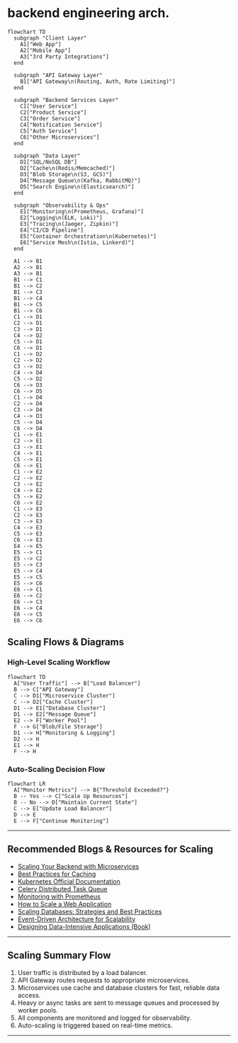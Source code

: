 # backend engineering arch.

```mermaid
flowchart TD
  subgraph "Client Layer"
    A1["Web App"]
    A2["Mobile App"]
    A3["3rd Party Integrations"]
  end

  subgraph "API Gateway Layer"
    B1["API Gateway\n(Routing, Auth, Rate Limiting)"]
  end

  subgraph "Backend Services Layer"
    C1["User Service"]
    C2["Product Service"]
    C3["Order Service"]
    C4["Notification Service"]
    C5["Auth Service"]
    C6["Other Microservices"]
  end

  subgraph "Data Layer"
    D1["SQL/NoSQL DB"]
    D2["Cache\n(Redis/Memcached)"]
    D3["Blob Storage\n(S3, GCS)"]
    D4["Message Queue\n(Kafka, RabbitMQ)"]
    D5["Search Engine\n(Elasticsearch)"]
  end

  subgraph "Observability & Ops"
    E1["Monitoring\n(Prometheus, Grafana)"]
    E2["Logging\n(ELK, Loki)"]
    E3["Tracing\n(Jaeger, Zipkin)"]
    E4["CI/CD Pipeline"]
    E5["Container Orchestration\n(Kubernetes)"]
    E6["Service Mesh\n(Istio, Linkerd)"]
  end

  A1 --> B1
  A2 --> B1
  A3 --> B1
  B1 --> C1
  B1 --> C2
  B1 --> C3
  B1 --> C4
  B1 --> C5
  B1 --> C6
  C1 --> D1
  C2 --> D1
  C3 --> D1
  C4 --> D2
  C5 --> D1
  C6 --> D1
  C1 --> D2
  C2 --> D2
  C3 --> D2
  C4 --> D4
  C5 --> D2
  C6 --> D3
  C6 --> D5
  C1 --> D4
  C2 --> D4
  C3 --> D4
  C4 --> D3
  C5 --> D4
  C6 --> D4
  C1 --> E1
  C2 --> E1
  C3 --> E1
  C4 --> E1
  C5 --> E1
  C6 --> E1
  C1 --> E2
  C2 --> E2
  C3 --> E2
  C4 --> E2
  C5 --> E2
  C6 --> E2
  C1 --> E3
  C2 --> E3
  C3 --> E3
  C4 --> E3
  C5 --> E3
  C6 --> E3
  E4 --> E5
  E5 --> C1
  E5 --> C2
  E5 --> C3
  E5 --> C4
  E5 --> C5
  E5 --> C6
  E6 --> C1
  E6 --> C2
  E6 --> C3
  E6 --> C4
  E6 --> C5
  E6 --> C6
```

## Scaling Flows & Diagrams

### High-Level Scaling Workflow

```mermaid
flowchart TD
  A["User Traffic"] --> B["Load Balancer"]
  B --> C["API Gateway"]
  C --> D1["Microservice Cluster"]
  C --> D2["Cache Cluster"]
  D1 --> E1["Database Cluster"]
  D1 --> E2["Message Queue"]
  E2 --> F["Worker Pool"]
  F --> G["Blob/File Storage"]
  D1 --> H["Monitoring & Logging"]
  D2 --> H
  E1 --> H
  F --> H
```

### Auto-Scaling Decision Flow

```mermaid
flowchart LR
  A["Monitor Metrics"] --> B{"Threshold Exceeded?"}
  B -- Yes --> C["Scale Up Resources"]
  B -- No --> D["Maintain Current State"]
  C --> E["Update Load Balancer"]
  D --> E
  E --> F["Continue Monitoring"]
```

---

## Recommended Blogs & Resources for Scaling

- [Scaling Your Backend with Microservices](https://martinfowler.com/articles/microservices.html)
- [Best Practices for Caching](https://redis.io/docs/manual/optimization/)
- [Kubernetes Official Documentation](https://kubernetes.io/docs/home/)
- [Celery Distributed Task Queue](https://docs.celeryq.dev/en/stable/)
- [Monitoring with Prometheus](https://prometheus.io/docs/introduction/overview/)
- [How to Scale a Web Application](https://www.digitalocean.com/community/tutorials/how-to-scale-a-web-application)
- [Scaling Databases: Strategies and Best Practices](https://www.cockroachlabs.com/blog/scaling-databases/)
- [Event-Driven Architecture for Scalability](https://aws.amazon.com/architecture/event-driven/)
- [Designing Data-Intensive Applications (Book)](https://dataintensive.net/)

---

## Scaling Summary Flow

1. User traffic is distributed by a load balancer.
2. API Gateway routes requests to appropriate microservices.
3. Microservices use cache and database clusters for fast, reliable data access.
4. Heavy or async tasks are sent to message queues and processed by worker pools.
5. All components are monitored and logged for observability.
6. Auto-scaling is triggered based on real-time metrics.

---

